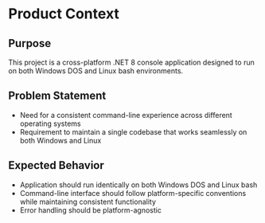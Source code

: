 # Product Context

## Purpose
This project is a cross-platform .NET 8 console application designed to run on both Windows DOS and Linux bash environments.

## Problem Statement
- Need for a consistent command-line experience across different operating systems
- Requirement to maintain a single codebase that works seamlessly on both Windows and Linux

## Expected Behavior
- Application should run identically on both Windows DOS and Linux bash
- Command-line interface should follow platform-specific conventions while maintaining consistent functionality
- Error handling should be platform-agnostic
